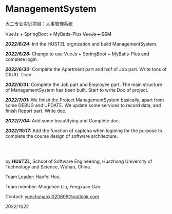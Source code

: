 # ManagementSystem
大二专业实训项目：人事管理系统


 VueJs + SpringBoot + MyBatis-Plus     ~~VueJs + SSM~~



***2022/6/24:*** Init the HUSTZL orgnization and build ManagementSystem.



***2022/6/28:*** Change to use VueJs + SpringBoot + MyBatis-Plus and complete login.



***2022/6/30:*** Complete the Apartment part and half of Job part. Write tons of CRUD. Tired.



***2022/6/31:*** Complete the Job part and Employee part. The main structure of ManagementSystem has been built. Start to write Doc of project.



***2022/7/01:*** We finish the Project ManagementSystem basically, apart from some DEBUG and UPDATE. We update some services to record data, and finish Report part. Write doc.



***2022/7/04:*** Add some beautifying and Complete doc.



***2022/10/17:*** Add the function of captcha when logining for the purpose to complete the course design of software architecture.

 <br/> <br/>

by ***HUSTZL***, School of Software Engineering, Huazhong University of Technology and Science, Wuhan, China.

Team Leader: Haofei Hou.

Team member: Mingchen Liu, Fengxuan Gan.

Contact: yuechuhaoxi020609@outlook.com

2022/11/22
